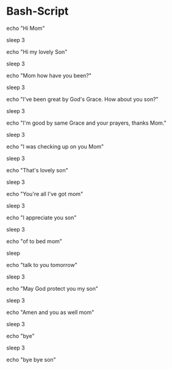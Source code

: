 # Bash-Script
echo "Hi Mom"

sleep 3

echo "Hi my lovely Son"

sleep 3

echo "Mom how have you been?"

sleep 3

echo "I've been great by God's Grace. How about you son?"

sleep 3

echo "I'm good by same Grace and your prayers, thanks Mom."

sleep 3

echo "I was checking up on you Mom"

sleep 3

echo "That's lovely son"

sleep 3

echo "You're all I've got mom"

sleep 3

echo "I appreciate you son"

sleep 3

echo "of to bed mom"

sleep

echo "talk to you tomorrow"

sleep 3

echo "May God protect you my son"

sleep 3

echo "Amen and you as well mom"

sleep 3

echo "bye"

sleep 3

echo "bye bye son"
